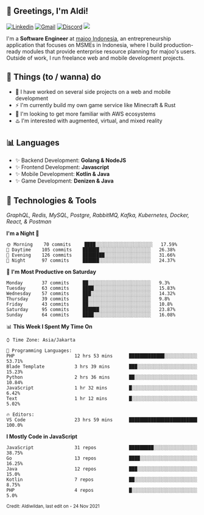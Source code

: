 <!-- Greetings -->
## 👋 Greetings, I'm Aldi!

<!-- Social Media -->
[![Linkedin](https://img.shields.io/badge/-aldiwildan-blue?style=flat&logo=Linkedin&logoColor=white)](https://www.linkedin.com/in/aldiwildan/)
[![Gmail](https://img.shields.io/badge/-aldiwild77@gmail.com-c14438?style=flat&logo=Gmail&logoColor=white)](mailto:aldiwild77@gmail.com)
[![Discord](https://img.shields.io/badge/-Chroma-5663F7?style=flat&logo=Discord&logoColor=white)](https://discord.gg/BUxraQ8)
![](https://komarev.com/ghpvc/?username=aldiwildan77&label=Visitor&color=2bbc8a)

<!-- Introduction -->
I'm a **Software Engineer** at [majoo Indonesia](https://majoo.id), an entrepreneurship application that focuses on MSMEs in Indonesia, where I build production-ready modules that provide enterprise resource planning for majoo's users. Outside of work, I run freelance web and mobile development projects.

## 📃 Things (to / wanna) do
- 🐝 I have worked on several side projects on a web and mobile development
- ⚡ I'm currently build my own game service like Minecraft & Rust
- 🌱 I'm looking to get more familiar with AWS ecosystems
- ♨️ I'm interested with augmented, virtual, and mixed reality

## 📊 Languages
- ✨ Backend Development: **Golang & NodeJS**
- ✨ Frontend Development: **Javascript**
- ✨ Mobile Development: **Kotlin & Java**
- ✨ Game Development: **Denizen & Java**

## 🔧 Technologies & Tools
*GraphQL, Redis, MySQL, Postgre, RabbitMQ, Kafka, Kubernetes, Docker, React, & Postman*

<!--START_SECTION:waka-->
**I'm a Night 🦉** 

```text
🌞 Morning    70 commits     ████░░░░░░░░░░░░░░░░░░░░░   17.59% 
🌆 Daytime    105 commits    ██████░░░░░░░░░░░░░░░░░░░   26.38% 
🌃 Evening    126 commits    ████████░░░░░░░░░░░░░░░░░   31.66% 
🌙 Night      97 commits     ██████░░░░░░░░░░░░░░░░░░░   24.37%

```
📅 **I'm Most Productive on Saturday** 

```text
Monday       37 commits     ██░░░░░░░░░░░░░░░░░░░░░░░   9.3% 
Tuesday      63 commits     ████░░░░░░░░░░░░░░░░░░░░░   15.83% 
Wednesday    57 commits     ███░░░░░░░░░░░░░░░░░░░░░░   14.32% 
Thursday     39 commits     ██░░░░░░░░░░░░░░░░░░░░░░░   9.8% 
Friday       43 commits     ██░░░░░░░░░░░░░░░░░░░░░░░   10.8% 
Saturday     95 commits     ██████░░░░░░░░░░░░░░░░░░░   23.87% 
Sunday       64 commits     ████░░░░░░░░░░░░░░░░░░░░░   16.08%

```


📊 **This Week I Spent My Time On** 

```text
⌚︎ Time Zone: Asia/Jakarta

💬 Programming Languages: 
PHP                      12 hrs 53 mins      █████████████░░░░░░░░░░░░   53.71% 
Blade Template           3 hrs 39 mins       ███░░░░░░░░░░░░░░░░░░░░░░   15.23% 
Python                   2 hrs 36 mins       ██░░░░░░░░░░░░░░░░░░░░░░░   10.84% 
JavaScript               1 hr 32 mins        █░░░░░░░░░░░░░░░░░░░░░░░░   6.42% 
Text                     1 hr 12 mins        █░░░░░░░░░░░░░░░░░░░░░░░░   5.02%

🔥 Editors: 
VS Code                  23 hrs 59 mins      █████████████████████████   100.0%

```

**I Mostly Code in JavaScript** 

```text
JavaScript               31 repos            █████████░░░░░░░░░░░░░░░░   38.75% 
Go                       13 repos            ████░░░░░░░░░░░░░░░░░░░░░   16.25% 
Java                     12 repos            ███░░░░░░░░░░░░░░░░░░░░░░   15.0% 
Kotlin                   7 repos             ██░░░░░░░░░░░░░░░░░░░░░░░   8.75% 
PHP                      4 repos             █░░░░░░░░░░░░░░░░░░░░░░░░   5.0%

```



<!--END_SECTION:waka-->

<sub>Credit: Aldiwildan, last edit on - 24 Nov 2021</sub>
